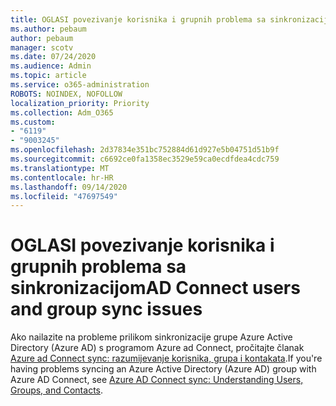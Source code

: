 ```yaml
---
title: OGLASI povezivanje korisnika i grupnih problema sa sinkronizacijom
ms.author: pebaum
author: pebaum
manager: scotv
ms.date: 07/24/2020
ms.audience: Admin
ms.topic: article
ms.service: o365-administration
ROBOTS: NOINDEX, NOFOLLOW
localization_priority: Priority
ms.collection: Adm_O365
ms.custom:
- "6119"
- "9003245"
ms.openlocfilehash: 2d37834e351bc752884d61d927e5b04751d51b9f
ms.sourcegitcommit: c6692ce0fa1358ec3529e59ca0ecdfdea4cdc759
ms.translationtype: MT
ms.contentlocale: hr-HR
ms.lasthandoff: 09/14/2020
ms.locfileid: "47697549"
---
```

# <a name="ad-connect-users-and-group-sync-issues"></a><span data-ttu-id="fc846-102">OGLASI povezivanje korisnika i grupnih problema sa sinkronizacijom</span><span class="sxs-lookup"><span data-stu-id="fc846-102">AD Connect users and group sync issues</span></span>

<span data-ttu-id="fc846-103">Ako nailazite na probleme prilikom sinkronizacije grupe Azure Active Directory (Azure AD) s programom Azure ad Connect, pročitajte članak [Azure ad Connect sync: razumijevanje korisnika, grupa i kontakata](https://docs.microsoft.com/azure/active-directory/hybrid/concept-azure-ad-connect-sync-user-and-contacts).</span><span class="sxs-lookup"><span data-stu-id="fc846-103">If you're having problems syncing an Azure Active Directory (Azure AD) group with Azure AD Connect, see [Azure AD Connect sync: Understanding Users, Groups, and Contacts](https://docs.microsoft.com/azure/active-directory/hybrid/concept-azure-ad-connect-sync-user-and-contacts).</span></span>